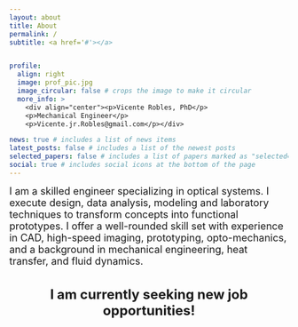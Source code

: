 ```yaml
---
layout: about
title: About
permalink: /
subtitle: <a href='#'></a> 


profile:
  align: right
  image: prof_pic.jpg
  image_circular: false # crops the image to make it circular
  more_info: >
    <div align="center"><p>Vicente Robles, PhD</p>
    <p>Mechanical Engineer</p>
    <p>Vicente.jr.Robles@gmail.com</p></div>

news: true # includes a list of news items
latest_posts: false # includes a list of the newest posts
selected_papers: false # includes a list of papers marked as "selected={true}"
social: true # includes social icons at the bottom of the page
---
```

<!-- This is an example with space before the first paragraph -->
<!-- This is an example with space before the first paragraph -->

<font size="4">I am a skilled engineer specializing in optical systems. I execute design, data analysis, modeling and laboratory techniques to transform concepts into functional prototypes. I offer a well-rounded skill set with experience in CAD, high-speed imaging, prototyping, opto-mechanics, and a background in mechanical engineering, heat transfer, and fluid dynamics. <br><br>

<div align="center"><font size="+2"><b> I am currently seeking new job opportunities!

<!---
  Put your address / P.O. box / other info right below your picture. You can also disable any of these elements by editing `profile` property of the YAML header of your `_pages/about.md`. Edit `_bibliography/papers.bib` and Jekyll will render your [publications page](/al-folio/publications/) automatically.


Link to your social media connections, too. This theme is set up to use [Font Awesome icons](https://fontawesome.com/) and [Academicons](https://jpswalsh.github.io/academicons/), like the ones below. Add your Facebook, Twitter, LinkedIn, Google Scholar, or just disable all of them.
--->
